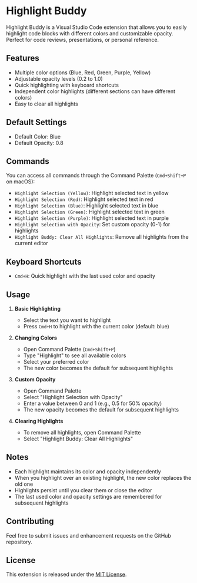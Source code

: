 # Highlight Buddy

Highlight Buddy is a Visual Studio Code extension that allows you to easily highlight code blocks with different colors and customizable opacity. Perfect for code reviews, presentations, or personal reference.

## Features

- Multiple color options (Blue, Red, Green, Purple, Yellow)
- Adjustable opacity levels (0.2 to 1.0)
- Quick highlighting with keyboard shortcuts
- Independent color highlights (different sections can have different colors)
- Easy to clear all highlights

## Default Settings

- Default Color: Blue
- Default Opacity: 0.8

## Commands

You can access all commands through the Command Palette (`Cmd+Shift+P` on macOS):

- `Highlight Selection (Yellow)`: Highlight selected text in yellow
- `Highlight Selection (Red)`: Highlight selected text in red
- `Highlight Selection (Blue)`: Highlight selected text in blue
- `Highlight Selection (Green)`: Highlight selected text in green
- `Highlight Selection (Purple)`: Highlight selected text in purple
- `Highlight Selection with Opacity`: Set custom opacity (0-1) for highlights
- `Highlight Buddy: Clear All Highlights`: Remove all highlights from the current editor

## Keyboard Shortcuts

- `Cmd+H`: Quick highlight with the last used color and opacity

## Usage

1. **Basic Highlighting**
   - Select the text you want to highlight
   - Press `Cmd+H` to highlight with the current color (default: blue)

2. **Changing Colors**
   - Open Command Palette (`Cmd+Shift+P`)
   - Type "Highlight" to see all available colors
   - Select your preferred color
   - The new color becomes the default for subsequent highlights

3. **Custom Opacity**
   - Open Command Palette
   - Select "Highlight Selection with Opacity"
   - Enter a value between 0 and 1 (e.g., 0.5 for 50% opacity)
   - The new opacity becomes the default for subsequent highlights

4. **Clearing Highlights**
   - To remove all highlights, open Command Palette
   - Select "Highlight Buddy: Clear All Highlights"

## Notes

- Each highlight maintains its color and opacity independently
- When you highlight over an existing highlight, the new color replaces the old one
- Highlights persist until you clear them or close the editor
- The last used color and opacity settings are remembered for subsequent highlights

## Contributing

Feel free to submit issues and enhancement requests on the GitHub repository.

## License

This extension is released under the [MIT License](LICENSE).
